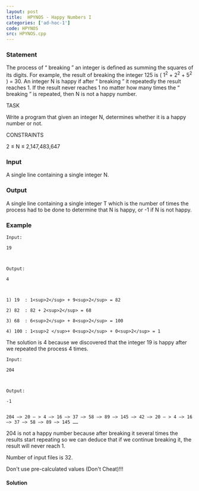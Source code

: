 ```yaml
---
layout: post
title:  HPYNOS - Happy Numbers I
categories: ['ad-hoc-1']
code: HPYNOS
src: HPYNOS.cpp
---
```


### **Statement**

The process of “ breaking ” an integer is defined as summing the squares
of its digits. For example, the result of breaking the integer 125 is (
1<sup>2</sup> \+ 2<sup>2</sup> \+ 5<sup>2</sup> ) =
30. An integer N is happy if after “ breaking ” it repeatedly
the result reaches 1. If the result never reaches 1 no matter how many times
the “ breaking ” is repeated, then N is not a happy number.

TASK

Write a program that given an integer N, determines whether it is a happy
number or not.

CONSTRAINTS

2 ≤ N ≤ 2,147,483,647

### Input

A single line containing a single integer N.

### Output

A single line containing a single integer T which is the number of times
the process had to be done to determine that N is happy, or -1 if N is
not happy.

### Example

    
    
    Input:
    19
    
    Output:
    4
    
    
    1) 19  : 1<sup>2</sup> + 9<sup>2</sup> = 82
    2) 82  : 82 + 2<sup>2</sup> = 68
    3) 68  : 6<sup>2</sup> + 8<sup>2</sup> = 100
    4) 100 : 1<sup>2 </sup>+ 0<sup>2</sup> + 0<sup>2</sup> = 1

The solution is 4 because we discovered that the integer 19 is happy after we
repeated the process 4 times.

    
    
    Input:
    204
    
    Output:
    -1
    
    
    204 –> 20 – > 4 –> 16 –> 37 –> 58 –> 89 –> 145 –> 42 –> 20 – > 4 –> 16 –> 37 –> 58 –> 89 –> 145 ……

204 is not a happy number because after breaking it several times the
results start repeating so we can deduce that if we continue breaking it, the
result will never reach 1.

Number of input files is 32.

Don't use pre-calculated values (Don't Cheat)!!!



#### **Solution**




